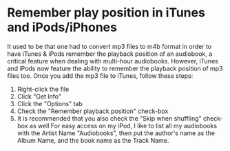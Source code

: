 # Remember play position in iTunes and iPods/iPhones #
It used to be that one had to convert mp3 files to m4b format in order to have iTunes & iPods remember the playback position of an audiobook, a critical feature when dealing with multi-hour audiobooks. However, iTunes and iPods now feature the ability to remember the playback position of mp3 files too. Once you add the mp3 file to iTunes, follow these steps:
  1. Right-click the file
  1. Click "Get Info"
  1. Click the "Options" tab
  1. Check the "Remember playback position" check-box
  1. It is recommended that you also check the "Skip when shuffling" check-box as well
For easy access on my iPod, I like to list all my audiobooks with the Artist Name "Audiobooks", then put the author's name as the Album Name, and the book name as the Track Name.